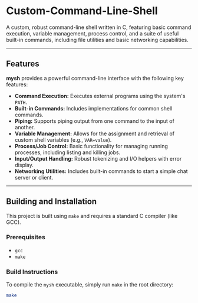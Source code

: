 # Custom-Command-Line-Shell

A custom, robust command-line shell written in C, featuring basic command execution, variable management, process control, and a suite of useful built-in commands, including file utilities and basic networking capabilities.

---

## Features

**mysh** provides a powerful command-line interface with the following key features:

* **Command Execution:** Executes external programs using the system's `PATH`.
* **Built-in Commands:** Includes implementations for common shell commands.
* **Piping:** Supports piping output from one command to the input of another.
* **Variable Management:** Allows for the assignment and retrieval of custom shell variables (e.g., `VAR=value`).
* **Process/Job Control:** Basic functionality for managing running processes, including listing and killing jobs.
* **Input/Output Handling:** Robust tokenizing and I/O helpers with error display.
* **Networking Utilities:** Includes built-in commands to start a simple chat server or client.

---

## Building and Installation

This project is built using `make` and requires a standard C compiler (like GCC).

### Prerequisites

* `gcc`
* `make`

### Build Instructions

To compile the `mysh` executable, simply run `make` in the root directory:

```bash
make
